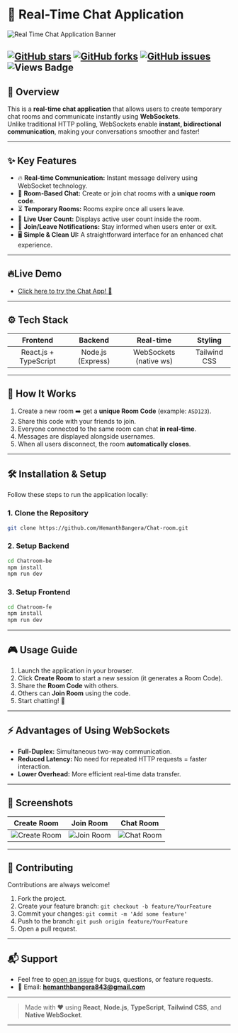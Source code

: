 # 🚀 Real-Time Chat Application

![Real Time Chat Application Banner](https://github.com/user-attachments/assets/16c47435-44e1-4cea-8379-3fc046a0007f)

[![GitHub stars](https://img.shields.io/github/stars/HemanthBangera/Chat-room?style=social)](https://github.com/HemanthBangera/Chat-room/stargazers) 
[![GitHub forks](https://img.shields.io/github/forks/HemanthBangera/Chat-room?style=social)](https://github.com/HemanthBangera/Chat-room/network/members) 
[![GitHub issues](https://img.shields.io/github/issues/HemanthBangera/Chat-room)](https://github.com/HemanthBangera/Chat-room/issues)
![Views Badge](https://komarev.com/ghpvc/?username=HemanthBangera&color=blue)
---

## 📄 Overview

This is a **real-time chat application** that allows users to create temporary chat rooms and communicate instantly using **WebSockets**.  
Unlike traditional HTTP polling, WebSockets enable **instant, bidirectional communication**, making your conversations smoother and faster!

---

## ✨ Key Features

- 🔥 **Real-time Communication:** Instant message delivery using WebSocket technology.
- 🔑 **Room-Based Chat:** Create or join chat rooms with a **unique room code**.
- ⏳ **Temporary Rooms:** Rooms expire once all users leave.
- 👥 **Live User Count:** Displays active user count inside the room.
- 🔔 **Join/Leave Notifications:** Stay informed when users enter or exit.
- 🖥️ **Simple & Clean UI:** A straightforward interface for an enhanced chat experience.

---

## 🔥Live Demo

-  [Click here to try the Chat App! 🚀](https://chat-room-hemanth.netlify.app/)

---

## ⚙️ Tech Stack

| Frontend | Backend | Real-time | Styling |
|:--------:|:-------:|:---------:|:-------:|
| React.js + TypeScript | Node.js (Express) | WebSockets (native ws) | Tailwind CSS |

---

## 🎯 How It Works

1. Create a new room ➡️ get a **unique Room Code** (example: `ASD123`).
2. Share this code with your friends to join.
3. Everyone connected to the same room can chat **in real-time**.
4. Messages are displayed alongside usernames.
5. When all users disconnect, the room **automatically closes**.

---

## 🛠️ Installation & Setup

Follow these steps to run the application locally:

### 1. Clone the Repository
```bash
git clone https://github.com/HemanthBangera/Chat-room.git
```

### 2. Setup Backend
```bash
cd Chatroom-be
npm install
npm run dev
```

### 3. Setup Frontend
```bash
cd Chatroom-fe
npm install
npm run dev
```

---

## 🎮 Usage Guide

1. Launch the application in your browser.
2. Click **Create Room** to start a new session (it generates a Room Code).
3. Share the **Room Code** with others.
4. Others can **Join Room** using the code.
5. Start chatting! 🚀

---
## ⚡ Advantages of Using WebSockets

- **Full-Duplex:** Simultaneous two-way communication.
- **Reduced Latency:** No need for repeated HTTP requests = faster interaction.
- **Lower Overhead:** More efficient real-time data transfer.

---
## 🌟 Screenshots

| Create Room | Join Room | Chat Room |
|:-----------:|:---------:|:---------:|
| ![Create Room](https://github.com/user-attachments/assets/c3c20011-2839-4c85-8e98-aeb0a77c857c) | ![Join Room](https://github.com/user-attachments/assets/6304d637-34d8-4850-8715-8c96b7e25ebf) | ![Chat Room](https://github.com/user-attachments/assets/453cee27-30e1-45a6-a73b-41d2c8b41527) |

---

## 🤝 Contributing

Contributions are always welcome!

1. Fork the project.
2. Create your feature branch: `git checkout -b feature/YourFeature`
3. Commit your changes: `git commit -m 'Add some feature'`
4. Push to the branch: `git push origin feature/YourFeature`
5. Open a pull request.

---

## 📬 Support

- Feel free to [open an issue](https://github.com/HemanthBangera/Chat-room/issues) for bugs, questions, or feature requests.
- 📧 Email: **hemanthbangera843@gmail.com**

---
> Made with ❤️ using **React**, **Node.js**, **TypeScript**, **Tailwind CSS**, and **Native WebSocket**.

---

